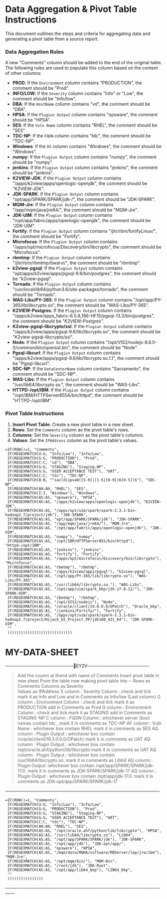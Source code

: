 # Data Aggregation & Pivot Table Instructions

This document outlines the steps and criteria for aggregating data and generating a pivot table from a source report.

### Data Aggregation Rules

A new "Comments" column should be added to the end of the original table. The following rules are used to populate this column based on the content of other columns:

* **PROD**: If the `Environment` column contains "PRODUCTION", the comment should be "Prod".
* **INFO/LOW**: If the `Severity` column contains "Info" or "Low", the comment should be "Info/low".
* **DBA**: If the `HostName` column contains "vd", the comment should be "DBA".
* **HPSA**: If the `Plugiun Output` column contains "opsware", the comment should be "HPSA".
* **SES**: If the `Vuln Name` column contains "RHEL", the comment should be "SES".
* **TDC-NP**: If the `FQDN` column contains "tdc", the comment should be "TDC-NP".
* **Windows**: If the `OS` column contains "Windows", the comment should be "Windows".
* **numpy**: If the `Plugiun Output` column contains "numpy", the comment should be "numpy".
* **jenkins**: If the `Plugiun Output` column contains "jenkins", the comment should be "jenkins".
* **K2VIEW-JDK**: If the `Plugiun Output` column contains "/apps/k2view/apps/openlogic-openjdk", the comment should be "K2VIEW-JDK".
* **JDK-SPARK**: If the `Plugiun Output` column contains "opt/app/SPARK/SPARK/jdk-/", the comment should be "JDK-SPARK".
* **MQM-Jre**: If the `Plugiun Output` column contains "/app/mqm/java/jre64/", the comment should be "MQM-Jre".
* **JDK-UIM**: If the `Plugiun Output` column contains "/opt/app/fabric/apps/openlogic-openjdk", the comment should be "JDK-UIM".
* **Fortify**: If the `Plugiun Output` column contains "/jitr/rbm/fortifyLinux/", the comment should be "Fortify".
* **Microfocus**: If the `Plugiun Output` column contains "/apps/opt/microfocus/Discovery/bin/libcrypto", the comment should be "Microfocus".
* **rbmtmp**: If the `Plugiun Output` column contains "/jitr/rbm/rbmtmp/tiwarvi/", the comment should be "rbmtmp".
* **k2view-pgsql**: If the `Plugiun Output` column contains "opt/apps/k2view/apps/pgsql-9.6/bin/postgres", the comment should be "k2view-pgsql".
* **Tornado**: If the `Plugiun Output` column contains "/usr/local/lib64/python3.6/site-packages/tornado", the comment should be "Tornado".
* **WAS-Libs/PY-365**: If the `Plugiun Output` column contains "/opt/app/PY-365/lib/libcrypto.so", the comment should be "WAS-Libs/PY-365".
* **K2VIEW-Postgres**: If the `Plugiun Output` column contains "/apps/k2view/apps_fabric-6.5.9_186-HF15/pgsql-13.3/bin/postgres", the comment should be "K2VIEW-Postgres".
* **K2view-pgsql-libcrypto/ssl**: If the `Plugiun Output` column contains "/apps/k2view/apps/pgsql-9.6/lib/libcrypto.so", the comment should be "K2view-pgsql-libcrypto/ssl".
* **Node**: If the `Plugiun Output` column contains "/opt/VIS2/nodejs-8.6.0-0/common/bin/openssl.bin", the comment should be "Node".
* **Pgsql-libcurl**: If the `Plugiun Output` column contains "/apps/k2view/apps/pgsql-9.6/lib/libcrypto.so.1.1", the comment should be "Pgsql-libcurl".
* **SDC-NP**: If the `DataCenterName` column contains "Sacramento", the comment should be "SDC-NP".
* **WAS-Libs**: If the `Plugiun Output` column contains "/usr/lib64/libcrypto.so.", the comment should be "WAS-Libs".
* **HTTPD-/opt/IBM**: If the `Plugiun Output` column contains "/opt/IBM/HTTPServer855A/bin/httpd", the comment should be "HTTPD-/opt/IBM".

### Pivot Table Instructions

1.  **Insert Pivot Table**: Create a new pivot table in a new sheet.
2.  **Rows**: Set the `Comments` column as the pivot table's rows.
3.  **Columns**: Set the `Severity` column as the pivot table's columns.
4.  **Values**: Set the `IPAddress` column as the pivot table's values.



```
=IF(ROW()=1, "Comments",
 IF(REGEXMATCH(U:U, "Info|Low"), "Info/Low",
 IF(REGEXMATCH(G:G, "PRODUCTION"), "Prod",
 IF(REGEXMATCH(C:C, "vd"), "DBA",
 IF(REGEXMATCH(G:G, "STAGING"), "Staging-NP",
 IF(REGEXMATCH(G:G, "USER ACCEPTANCE TEST"), "UAT",
 IF(REGEXMATCH(C:C, "tdc"), "TDC-NP",
 IF(REGEXMATCH(B:B, "^sacldiipva0([5-9]|[1-5][0-9]|6[0-5])$"), "SDC-NP",
 IF(REGEXMATCH(AH:AH, "RHEL"), "SES",
 IF(REGEXMATCH(I:I, "Windows"), "Windows",
 IF(REGEXMATCH(AS:AS, "opsware"), "HPSA",
 IF(REGEXMATCH(AS:AS, "/apps/k2view/apps/openlogic-openjdk"), "K2VIEW-JDK",
 IF(REGEXMATCH(AS:AS, "/apps/opt/uim/spark/spark-2.3.1-bin-hadoop2.7/project/jdk"), "JDK-SPARK",
 IF(REGEXMATCH(AS:AS, "opt/app/SPARK/SPARK/jdk"), "JDK-SPARK",
 IF(REGEXMATCH(AS:AS, "/app/mqm/java/jre64/"), "MQM-Jre",
 IF(REGEXMATCH(AS:AS, "/opt/app/fabric/apps/openlogic-openjdk"), "JDK-UIM",
 IF(REGEXMATCH(AS:AS, "numpy"), "numpy",
 IF(REGEXMATCH(AS:AS, "/opt/IBM/HTTPServer855/bin/httpd"), "Httpd-/opt/IBM",
 IF(REGEXMATCH(AS:AS, "jenkins"), "jenkins",
 IF(REGEXMATCH(AS:AS, "fortify"), "Fortify",
 IF(REGEXMATCH(AS:AS, "/apps/opt/microfocus/Discovery/bin/libcrypto"), "Microfocus",
 IF(REGEXMATCH(AS:AS, "rbmtmp"), "rbmtmp",
 IF(REGEXMATCH(AS:AS, "/apps/k2view/apps/pgsql"), "k2view-pgsql",
 IF(REGEXMATCH(AS:AS, "/opt/app/PY-365/lib/libcrypto.so"), "WAS-Libs/PY-365",
 IF(REGEXMATCH(AS:AS, "/usr/lib64/libcrypto.so."), "WAS-Libs",
 IF(REGEXMATCH(AS:AS, "/opt/app/uim/spark_bkp/jdk-17.0.12/"), "JDK-SPARK-UIM",
 IF(REGEXMATCH(AS:AS, "rbmtmp"), "rbmtmp",
 IF(REGEXMATCH(AS:AS, "/opt/VIS2/nodejs"), "Node",
 IF(REGEXMATCH(AS:AS, "/oracle/client/19.0.0.0/OPatch"), "Oracle_bkp",
 IF(REGEXMATCH(AS:AS, "/jenkins/Fortify/"), "Fortify",
 IF(REGEXMATCH(AS:AS, "/apps/opt/uim/spark/spark-2.3.1-bin-hadoop2.7/project/Hijack_UI_Project_PP/jdk180_421_64"), "JDK-SPARK-UIM",
 ""
 )))))))))))))))))))))))))))))
```



# MY-DATA-SHEET


──────────────────────📄EY2V────────────────────

> Add the coumn at thend with name of Comments 
> Insert pivot table in new sheet 
> From the table now making pivot table into 
─ Rows as Comments 
  Columns as Severity	
  Values as IPAddress
> S column : Severity Column :  check and tick mark it as Info and Low and in Comments as Info/low (Last column)
> G column : Environment Column : check and tick mark it as PRODUCTION add in Comments as Prod 
> G column : Environment Column : check and tick mark it as STAGING add in Comments as STAGING-NP 
> C column : FQDN Column : whichever server (box) names contain tdc , mark it in comments as TDC-NP
> AF column : Vuln Name : whichever box contain RHEL  mark it in comments as SES
> AQ column : Plugin Output : whichever box contain  /oracle/client/19.3.0.0.0/OPatch/  mark it in comments as UAT 
> AQ column : Plugin Output : whichever box contain  /opt/oracle.ahf/python/lib/libcrypto  mark it in comments as UAT
> AQ column : Plugin Output : whichever box contain  /usr/lib64/libcrypto.so.  mark it in comments as Lib64 
>  AQ column : Plugin Output :whichever box contain  /opt/app/SPARK/SPARK/jdk-17.0.  mark it in comments as JDK-SPARK/SPARK/jdk-17
> AQ column : Plugin Output : whichever box contain  /opt/app/jdk-17.0. mark it in comments as JDK-opt/app/SPARK/SPARK/jdk-17

──────────────────────────────────────────────────

```
=IF(ROW()=1, "Comments",
 IF(REGEXMATCH(U:U, "Info|Low"), "Info/Low",
 IF(REGEXMATCH(G:G, "PRODUCTION"), "Prod",
 IF(REGEXMATCH(G:G, "STAGING"), "Staging-NP",
 IF(REGEXMATCH(G:G, "USER ACCEPTANCE TEST"), "UAT",
 IF(REGEXMATCH(C:C, "tdc"), "TDC-NP",
 IF(REGEXMATCH(AH:AH, "RHEL"), "SES",
 IF(REGEXMATCH(AS:AS, "/opt/oracle.ahf/python/lib/libcrypto"), "HPSA",
 IF(REGEXMATCH(AS:AS, "/usr/lib64/libcrypto.so"), "Lib64",
 IF(REGEXMATCH(AS:AS, "/opt/app/SPARK/SPARK/jdk"), "JDK-SPARK",
 IF(REGEXMATCH(AS:AS, "/opt/app/jdk"), "JDK-opt/app/",
 IF(REGEXMATCH(AS:AS, "opsware"), "HPSA",
 IF(REGEXMATCH(AS:AS, "/mqm/data/MQHA/software/MQServer/lap/jre/ibm"), "MQM-Jre",
 IF(REGEXMATCH(AS:AS, "/opt/mqm/bin/"), "MQM-Bin",
 IF(REGEXMATCH(AS:AS, "/root/jdk"), "JDK-Root",
 IF(REGEXMATCH(AS:AS, "/opt/app/lib64_bkp"), "LIB64_bkp",
 ""
 ))))))))))))))))
```

─────────────────────────────────────────────────────

















